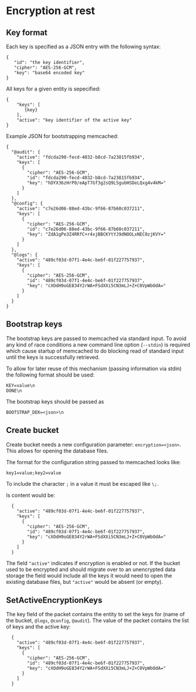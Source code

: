# Encryption at rest

## Key format

Each key is specified as a JSON entry with the following syntax:

    {
       "id": "the key identifier",
       "cipher": "AES-256-GCM",
       "key": "base64 encoded key"
    }

All keys for a given entity is sepecified:

    {
        "keys": [
           {key}
        ],
        "active": "key identifier of the active key"
    }

Example JSON for bootstrapping memcached:

    {
      "@audit": {
        "active": "fdcda290-fecd-4032-b8cd-7a23815fb934",
        "keys": [
          {
            "cipher": "AES-256-GCM",
            "id": "fdcda290-fecd-4032-b8cd-7a23815fb934",
            "key": "hDYX36zHrP0/eApT7Gf3g2sQ9L5gubHSDeLQxg4v4kM="
          }
        ]
      },
      "@config": {
        "active": "c7e26d06-88ed-43bc-9f66-87b60c037211",
        "keys": [
          {
            "cipher": "AES-256-GCM",
            "id": "c7e26d06-88ed-43bc-9f66-87b60c037211",
            "key": "ZdA1gPe3Z4RRfC+r4xjBBCKYtYJ9dNOOLxNEC0zjKVY="
          }
        ]
      },
      "@logs": {
        "active": "489cf03d-07f1-4e4c-be6f-01f227757937",
        "keys": [
          {
            "cipher": "AES-256-GCM",
            "id": "489cf03d-07f1-4e4c-be6f-01f227757937",
            "key": "cXOdH9oGE834Y2rWA+FSdXXi5CN3mLJ+Z+C0VpWbOdA="
          }
        ]
      }
    }

## Bootstrap keys

The bootstrap keys are passed to memcached via standard input. To avoid
any kind of race conditions a new command line option (`--stdin`) is
required which cause startup of memcached to do blocking read of standard
input until the keys is successfully retrieved.

To allow for later reuse of this mechanism (passing information via
stdin) the following format should be used:

    KEY=value\n
    DONE\n

The bootstrap keys should be passed as

    BOOTSTRAP_DEK=<json>\n

## Create bucket

Create bucket needs a new configuration parameter: `encryption=<json>`.
This allows for opening the database files.

The format for the configuration string passed to memcached looks like:

    key1=value;key2=value

To include the character `;` in a value it must be escaped like `\;`.

Is content would be:

      {
        "active": "489cf03d-07f1-4e4c-be6f-01f227757937",
        "keys": [
          {
            "cipher": "AES-256-GCM",
            "id": "489cf03d-07f1-4e4c-be6f-01f227757937",
            "key": "cXOdH9oGE834Y2rWA+FSdXXi5CN3mLJ+Z+C0VpWbOdA="
          }
        ]
      }

The field `"active"` indicates if encryption is enabled or not. If the bucket
used to be encrypted and should migrate over to an unencrypted data storage
the field would include all the keys it would need to open the existing
database files, but `"active"` would be absent (or empty).

## SetActiveEncryptionKeys

The key field of the packet contains the entity to set the keys for (name of the
bucket, `@logs`, `@config`, `@audit`). The value of the packet contains the list
of keys and the active key:

      {
        "active": "489cf03d-07f1-4e4c-be6f-01f227757937",
        "keys": [
          {
            "cipher": "AES-256-GCM",
            "id": "489cf03d-07f1-4e4c-be6f-01f227757937",
            "key": "cXOdH9oGE834Y2rWA+FSdXXi5CN3mLJ+Z+C0VpWbOdA="
          }
        ]
      }
